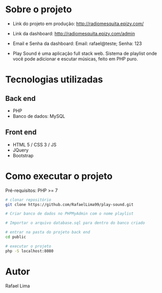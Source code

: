 # Sobre o projeto

- Link do projeto em produção: http://radiomesquita.epizy.com/

- Link da dashboard: http://radiomesquita.epizy.com/admin

- Email e Senha da dashboard: Email: rafael@teste; Senha: 123
              

- Play Sound é uma aplicação full stack web.
Sistema de playlist onde você pode adicionar e escutar músicas, feito em PHP puro.

# Tecnologias utilizadas
## Back end
- PHP
- Banco de dados: MySQL
## Front end
- HTML 5 / CSS 3 / JS 
- JQuery
- Bootstrap
# Como executar o projeto
Pré-requisitos: PHP >= 7

```bash
# clonar repositório
git clone https://github.com/RafaelLima99/play-sound.git

# Criar banco de dados no PHPMyAdmin com o nome playlist

# Importar o arquivo database.sql para dentro do banco criado

# entrar na pasta do projeto back end
cd public

# executar o projeto
php -S localhost:8080
```
# Autor
Rafael Lima


